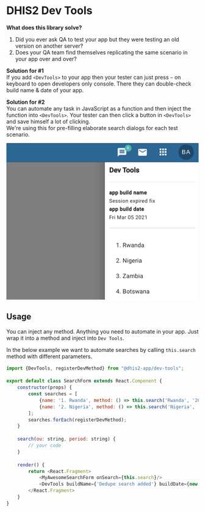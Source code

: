 # DHIS2 Dev Tools

**What does this library solve?**
1. Did you ever ask QA to test your app but they were testing an old version on another server?
2. Does your QA team find themselves replicating the same scenario in your app over and over?

**Solution for #1**  
If you add `<DevTools>` to your app then your tester can just press `~` on keyboard to open developers only console. There they can double-check build name & date of your app.

**Solution for #2**  
You can automate any task in JavaScript as a function and then inject the function into `<DevTools>`. Your tester can then click a button in `<DevTools>` and save himself a lot of clicking.  
We're using this for pre-filling elaborate search dialogs for each test scenario.

![Example use](docs/example.png)

## Usage

You can inject any method. Anything you need to automate in your app. Just wrap it into a method and inject
into `Dev Tools`.

In the below example we want to automate searches by calling `this.search` method with different parameters.

```javascript
import {DevTools, registerDevMethod} from "@dhis2-app/dev-tools";

export default class SearchForm extends React.Component {
    constructor(props) {
        const searches = [
            {name: '1. Rwanda', method: () => this.search('Rwanda', '2020Q4')},
            {name: '2. Nigeria', method: () => this.search('Nigeria', '2020Q4')},
        ];
        searches.forEach(registerDevMethod);
    }

    search(ou: string, period: string) {
        // your code
    }

    render() {
        return <React.Fragment>
            <MyAwesomeSearchForm onSearch={this.search}/>
            <DevTools buildName={'Dedupe search added'} buildDate={new Date()}/>
        </React.Fragment>
    }
}
```